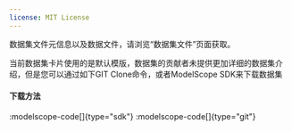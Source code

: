 ```yaml
---
license: MIT License
---
```

数据集文件元信息以及数据文件，请浏览“数据集文件”页面获取。

当前数据集卡片使用的是默认模版，数据集的贡献者未提供更加详细的数据集介绍，但是您可以通过如下GIT Clone命令，或者ModelScope SDK来下载数据集

#### 下载方法 
:modelscope-code[]{type="sdk"}
:modelscope-code[]{type="git"}

